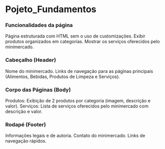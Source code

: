 # Pojeto_Fundamentos

<h3>Funcionalidades da página</h3>

Página estruturada com HTML sem o uso de customizações.
Exibir produtos organizados em categorias.
Mostrar os serviços oferecidos pelo minimercado.

<h3>Cabeçalho (Header)</h3>
Nome do minimercado.
Links de navegação para as páginas principais (Alimentos, Bebidas, Produtos de Limpeza e Serviços).

<h3>Corpo das Páginas (Body)</h3>
Produtos: Exibição de 2 produtos por categoria (imagem, descrição e valor).
Serviços: Lista de serviços oferecidos pelo minimercado com descrição e valor.

<h3>Rodapé (Footer)</h3>
Informações legais e de autoria.
Contato do minimercado.
Links de navegação rápidos.

